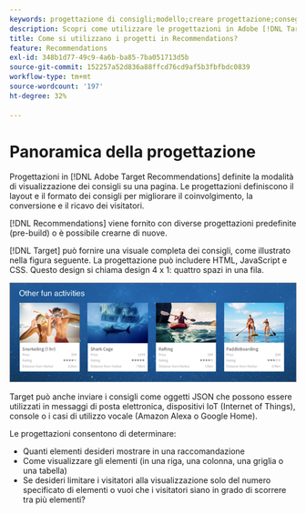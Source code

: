 ```yaml
---
keywords: progettazione di consigli;modello;creare progettazione;consegna;output
description: Scopri come utilizzare le progettazioni in Adobe [!DNL Target] Recommendations consente di definire la modalità di visualizzazione dei consigli su una pagina (1X4, 1X6, 2X2 e così via).
title: Come si utilizzano i progetti in Recommendations?
feature: Recommendations
exl-id: 348b1d77-49c9-4a6b-ba85-7ba051713d5b
source-git-commit: 152257a52d836a88ffcd76cd9af5b3fbfbdc0839
workflow-type: tm+mt
source-wordcount: '197'
ht-degree: 32%

---
```


# Panoramica della progettazione

Progettazioni in [!DNL Adobe Target Recommendations] definite la modalità di visualizzazione dei consigli su una pagina. Le progettazioni definiscono il layout e il formato dei consigli per migliorare il coinvolgimento, la conversione e il ricavo dei visitatori.

[!DNL Recommendations] viene fornito con diverse progettazioni predefinite (pre-build) o è possibile crearne di nuove.

[!DNL Target] può fornire una visuale completa dei consigli, come illustrato nella figura seguente. La progettazione può includere HTML, JavaScript e CSS. Questo design si chiama design 4 x 1: quattro spazi in una fila.

![](assets/velocity_example.png)

Target può anche inviare i consigli come oggetti JSON che possono essere utilizzati in messaggi di posta elettronica, dispositivi IoT (Internet of Things), console o i casi di utilizzo vocale (Amazon Alexa o Google Home).

Le progettazioni consentono di determinare:

* Quanti elementi desideri mostrare in una raccomandazione
* Come visualizzare gli elementi (in una riga, una colonna, una griglia o una tabella)
* Se desideri limitare i visitatori alla visualizzazione solo del numero specificato di elementi o vuoi che i visitatori siano in grado di scorrere tra più elementi?
